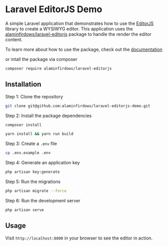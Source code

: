 # Laravel EditorJS Demo

A simple Laravel application that demonstrates how to use the [EditorJS](https://editorjs.io/) library to create a WYSIWYG editor. This application uses the [alaminfirdows/laravel-editorjs](https://packagist.org/packages/alaminfirdows/laravel-editorjs) package to handle the render the editor content.

To learn more about how to use the package, check out the [documentation](https://github.com/alaminfirdows/laravel-editorjs)

or intall the package via composer

```bash
composer require alaminfirdows/laravel-editorjs
```

## Installation

Step 1: Clone the repository

```bash
git clone git@github.com:alaminfirdows/laravel-editorjs-demo.git
```

Step 2: Install the package dependencies

```bash
composer install

yarn install && yarn run build
```

Step 3: Create a `.env` file

```bash
cp .env.example .env
```

Step 4: Generate an application key

```bash
php artisan key:generate
```

Step 5: Run the migrations

```bash
php artisan migrate --force
```

Step 6: Run the development server

```bash
php artisan serve
```

## Usage

Visit `http://localhost:8000` in your browser to see the editor in action.
